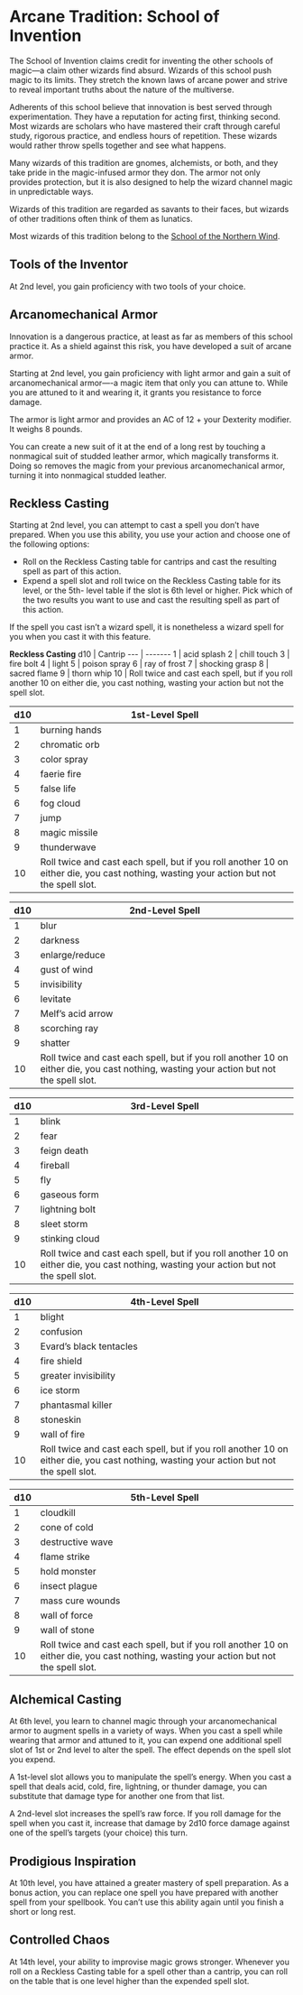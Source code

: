 # Arcane Tradition: School of Invention
The School of Invention claims credit for inventing the other schools of magic—a claim other wizards find absurd. Wizards of this school push magic to its limits. They stretch the known laws of arcane power and strive to reveal important truths about the nature of the multiverse.

Adherents of this school believe that innovation is best served through experimentation. They have a reputation for acting first, thinking second. Most wizards are scholars who have mastered their craft through careful study, rigorous practice, and endless hours of repetition. These wizards would rather throw spells together and see what happens.

Many wizards of this tradition are gnomes, alchemists, or both, and they take pride in the magic-infused armor they don. The armor not only provides protection, but it is also designed to help the wizard channel magic in unpredictable ways.

Wizards of this tradition are regarded as savants to their faces, but wizards of other traditions often think of them as lunatics.

Most wizards of this tradition belong to the [School of the Northern Wind](/Organizations/MageSchools/NorthernWind.md).

## Tools of the Inventor
At 2nd level, you gain proficiency with two tools of your choice.

## Arcanomechanical Armor
Innovation is a dangerous practice, at least as far as members of this school practice it. As a shield against this risk, you have developed a suit of arcane armor.

Starting at 2nd level, you gain proficiency with light armor and gain a suit of arcanomechanical armor—-a magic item that only you can attune to. While you are attuned to it and wearing it, it grants you resistance to force damage.

The armor is light armor and provides an AC of 12 + your Dexterity modifier. It weighs 8 pounds.

You can create a new suit of it at the end of a long rest by touching a nonmagical suit of studded leather armor, which magically transforms it. Doing so removes the magic from your previous arcanomechanical armor, turning it into nonmagical studded leather.

## Reckless Casting
Starting at 2nd level, you can attempt to cast a spell you don’t have prepared. When you use this ability, you use your action and choose one of the following options:
* Roll on the Reckless Casting table for cantrips and cast the resulting spell as part of this action.
* Expend a spell slot and roll twice on the Reckless Casting table for its level, or the 5th- level table if the slot is 6th level or higher. Pick which of the two results you want to use and cast the resulting spell as part of this action.

If the spell you cast isn’t a wizard spell, it is nonetheless a wizard spell for you when you cast it with this feature.

**Reckless Casting**
d10 | Cantrip
--- | -------
1 | acid splash
2 | chill touch
3 | fire bolt
4 | light
5 | poison spray
6 | ray of frost
7 | shocking grasp
8 | sacred flame
9 | thorn whip
10 | Roll twice and cast each spell, but if you roll another 10 on either die, you cast nothing, wasting your action but not the spell slot.

d10 | 1st-Level Spell
--- | -------
1 | burning hands
2 | chromatic orb 
3 | color spray
4 | faerie fire
5 | false life
6 | fog cloud
7 | jump
8 | magic missile 
9 | thunderwave
10 | Roll twice and cast each spell, but if you roll another 10 on either die, you cast nothing, wasting your action but not the spell slot.

d10 | 2nd-Level Spell
--- | -------
1 | blur
2 | darkness
3 | enlarge/reduce
4 | gust of wind
5 | invisibility
6 | levitate
7 | Melf’s acid arrow
8 | scorching ray
9 | shatter
10 | Roll twice and cast each spell, but if you roll another 10 on either die, you cast nothing, wasting your action but not the spell slot.

d10 | 3rd-Level Spell
--- | -------
1 | blink
2 |fear
3 |feign death
4 |fireball
5 |fly
6 |gaseous form
7 |lightning bolt
8 |sleet storm
9 |stinking cloud
10 | Roll twice and cast each spell, but if you roll another 10 on either die, you cast nothing, wasting your action but not the spell slot.

d10 | 4th-Level Spell
--- | -------
1 |blight
2 |confusion
3 |Evard’s black tentacles
4 |fire shield
5 |greater invisibility
6 |ice storm
7 |phantasmal killer
8 |stoneskin
9 |wall of fire
10 | Roll twice and cast each spell, but if you roll another 10 on either die, you cast nothing, wasting your action but not the spell slot.

d10 | 5th-Level Spell
--- | -------
1 |cloudkill
2 |cone of cold
3 |destructive wave
4 |flame strike
5 |hold monster
6 |insect plague
7 |mass cure wounds
8 |wall of force
9 |wall of stone
10 | Roll twice and cast each spell, but if you roll another 10 on either die, you cast nothing, wasting your action but not the spell slot.

## Alchemical Casting
At 6th level, you learn to channel magic through your arcanomechanical armor to augment spells in a variety of ways. When you cast a spell while wearing that armor and attuned to it, you can expend one additional spell slot of 1st or 2nd level to alter the spell. The effect depends on the spell slot you expend.

A 1st-level slot allows you to manipulate the spell’s energy. When you cast a spell that deals acid, cold, fire, lightning, or thunder damage, you can substitute that damage type for another one from that list.

A 2nd-level slot increases the spell’s raw force. If you roll damage for the spell when you cast it, increase that damage by 2d10 force damage against one of the spell’s targets (your choice) this turn.

## Prodigious Inspiration
At 10th level, you have attained a greater mastery of spell preparation. As a bonus action, you can replace one spell you have prepared with another spell from your spellbook. You can’t use this ability again until you finish a short or long rest.

## Controlled Chaos
At 14th level, your ability to improvise magic grows stronger. Whenever you roll on a Reckless Casting table for a spell other than a cantrip, you can roll on the table that is one level higher than the expended spell slot.